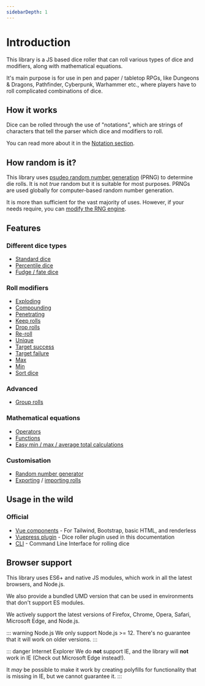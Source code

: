 ```yaml
---
sidebarDepth: 1
---
```


# Introduction

This library is a JS based dice roller that can roll various types of dice and modifiers, along with mathematical equations.

It's main purpose is for use in pen and paper / tabletop RPGs, like Dungeons & Dragons, Pathfinder, Cyberpunk, Warhammer etc., where players have to roll complicated combinations of dice.


## How it works

Dice can be rolled through the use of "notations", which are strings of characters that tell the parser which dice and modifiers to roll.

You can read more about it in the [Notation section](notation/readme.md).


##  How random is it?

This library uses [psudeo random number generation](https://en.wikipedia.org/wiki/Pseudorandom_number_generator) (PRNG) to determine die rolls. It is not _true_ random but it is suitable for most purposes. PRNGs are used globally for computer-based random number generation.

It is more than sufficient for the vast majority of uses. However, if your needs require, you can [modify the RNG engine](customisation.md#random-number-generation).


## Features

### Different dice types

* [Standard dice](notation/dice.md#standard)
* [Percentile dice](notation/dice.md#percentile)
* [Fudge / fate dice](notation/dice.md#fudge-fate-dice)

### Roll modifiers

* [Exploding](notation/modifiers.md#exploding)
* [Compounding](notation/modifiers.md#compounding)
* [Penetrating](notation/modifiers.md#penetrating)
* [Keep rolls](notation/modifiers.md#keep)
* [Drop rolls](notation/modifiers.md#drop)
* [Re-roll](notation/modifiers.md#re-roll)
* [Unique](notation/modifiers.md#unique) <Badge text="New" vertical="middle"/>
* [Target success](notation/modifiers.md#target-success-dice-pool)
* [Target failure](notation/modifiers.md#target-failures-dice-pool)
* [Max](notation/modifiers.md#max-max)
* [Min](notation/modifiers.md#min-min)
* [Sort dice](notation/modifiers.md#sorting)

### Advanced

* [Group rolls](notation/group-rolls.md) <Badge text="New" vertical="middle"/>

### Mathematical equations

* [Operators](notation/maths.md#operators)
* [Functions](notation/maths.md#functions)
* [Easy min / max / average total calculations](usage.md#roll-totals)

### Customisation

* [Random number generator](customisation.md#random-number-generator)
* [Exporting](usage.md#export-rolls) / [importing rolls](usage.md#import-rolls)


## Usage in the wild

### Official

* [Vue components](https://github.com/dice-roller/vue) - For Tailwind, Bootstrap, basic HTML, and renderless
* [Vuepress plugin](https://github.com/dice-roller/vuepress-plugin) - Dice roller plugin used in this documentation
* [CLI](https://github.com/dice-roller/cli) <Badge text="New" vertical="middle"/> - Command Line Interface for rolling dice


## Browser support

This library uses ES6+ and native JS modules, which work in all the latest browsers, and Node.js.

We also provide a bundled UMD version that can be used in environments that don't support ES modules.

We actively support the latest versions of Firefox, Chrome, Opera, Safari, Microsoft Edge, and Node.js.

::: warning Node.js
We only support Node.js >= 12.
There's no guarantee that it will work on older versions.
:::

::: danger Internet Explorer
We do **not** support IE, and the library will **not** work in IE (Check out Microsoft Edge instead!).

It _may_ be possible to make it work by creating polyfills for functionality that is missing in IE, but we cannot guarantee it.
:::
